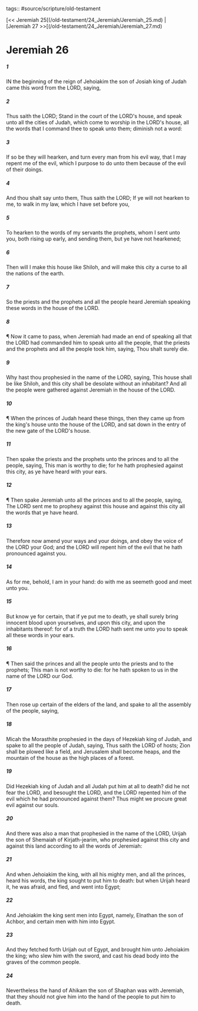 tags:: #source/scripture/old-testament

[<< Jeremiah 25[(/old-testament/24_Jeremiah/Jeremiah_25.md) | [Jeremiah 27 >>[(/old-testament/24_Jeremiah/Jeremiah_27.md)

# Jeremiah 26

##### 1

IN the beginning of the reign of Jehoiakim the son of Josiah king of Judah came this word from the LORD, saying,

##### 2

Thus saith the LORD; Stand in the court of the LORD's house, and speak unto all the cities of Judah, which come to worship in the LORD's house, all the words that I command thee to speak unto them; diminish not a word:

##### 3

If so be they will hearken, and turn every man from his evil way, that I may repent me of the evil, which I purpose to do unto them because of the evil of their doings.

##### 4

And thou shalt say unto them, Thus saith the LORD; If ye will not hearken to me, to walk in my law, which I have set before you,

##### 5

To hearken to the words of my servants the prophets, whom I sent unto you, both rising up early, and sending them, but ye have not hearkened;

##### 6

Then will I make this house like Shiloh, and will make this city a curse to all the nations of the earth.

##### 7

So the priests and the prophets and all the people heard Jeremiah speaking these words in the house of the LORD.

##### 8

¶ Now it came to pass, when Jeremiah had made an end of speaking all that the LORD had commanded him to speak unto all the people, that the priests and the prophets and all the people took him, saying, Thou shalt surely die.

##### 9

Why hast thou prophesied in the name of the LORD, saying, This house shall be like Shiloh, and this city shall be desolate without an inhabitant? And all the people were gathered against Jeremiah in the house of the LORD.

##### 10

¶ When the princes of Judah heard these things, then they came up from the king's house unto the house of the LORD, and sat down in the entry of the new gate of the LORD's house.

##### 11

Then spake the priests and the prophets unto the princes and to all the people, saying, This man is worthy to die; for he hath prophesied against this city, as ye have heard with your ears.

##### 12

¶ Then spake Jeremiah unto all the princes and to all the people, saying, The LORD sent me to prophesy against this house and against this city all the words that ye have heard.

##### 13

Therefore now amend your ways and your doings, and obey the voice of the LORD your God; and the LORD will repent him of the evil that he hath pronounced against you.

##### 14

As for me, behold, I am in your hand: do with me as seemeth good and meet unto you.

##### 15

But know ye for certain, that if ye put me to death, ye shall surely bring innocent blood upon yourselves, and upon this city, and upon the inhabitants thereof: for of a truth the LORD hath sent me unto you to speak all these words in your ears.

##### 16

¶ Then said the princes and all the people unto the priests and to the prophets; This man is not worthy to die: for he hath spoken to us in the name of the LORD our God.

##### 17

Then rose up certain of the elders of the land, and spake to all the assembly of the people, saying,

##### 18

Micah the Morasthite prophesied in the days of Hezekiah king of Judah, and spake to all the people of Judah, saying, Thus saith the LORD of hosts; Zion shall be plowed like a field, and Jerusalem shall become heaps, and the mountain of the house as the high places of a forest.

##### 19

Did Hezekiah king of Judah and all Judah put him at all to death? did he not fear the LORD, and besought the LORD, and the LORD repented him of the evil which he had pronounced against them? Thus might we procure great evil against our souls.

##### 20

And there was also a man that prophesied in the name of the LORD, Urijah the son of Shemaiah of Kirjath-jearim, who prophesied against this city and against this land according to all the words of Jeremiah:

##### 21

And when Jehoiakim the king, with all his mighty men, and all the princes, heard his words, the king sought to put him to death: but when Urijah heard it, he was afraid, and fled, and went into Egypt;

##### 22

And Jehoiakim the king sent men into Egypt, namely, Elnathan the son of Achbor, and certain men with him into Egypt.

##### 23

And they fetched forth Urijah out of Egypt, and brought him unto Jehoiakim the king; who slew him with the sword, and cast his dead body into the graves of the common people.

##### 24

Nevertheless the hand of Ahikam the son of Shaphan was with Jeremiah, that they should not give him into the hand of the people to put him to death.
